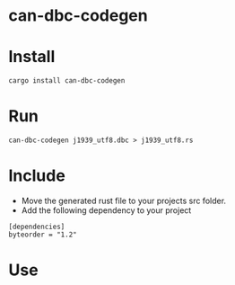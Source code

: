 # can-dbc-codegen

# Install
```
cargo install can-dbc-codegen
```

# Run
```
can-dbc-codegen j1939_utf8.dbc > j1939_utf8.rs
```

# Include
- Move the generated rust file to your projects src folder.
- Add the following dependency to your project
```
[dependencies]
byteorder = "1.2"
```

# Use
